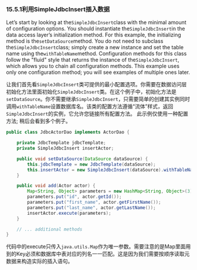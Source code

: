 ### 15.5.1**利用SimpleJdbcInsert插入数据**

Let’s start by looking at the`SimpleJdbcInsert`class with the minimal amount of configuration options. You should instantiate the`SimpleJdbcInsert`in the data access layer’s initialization method. For this example, the initializing method is the`setDataSource`method. You do not need to subclass the`SimpleJdbcInsert`class; simply create a new instance and set the table name using the`withTableName`method. Configuration methods for this class follow the "fluid" style that returns the instance of the`SimpleJdbcInsert`, which allows you to chain all configuration methods. This example uses only one configuration method; you will see examples of multiple ones later.

让我们首先看`SimpleJdbcInsert`类可提供的最小配置选项。你需要在数据访问层初始化方法里面初始化`SimpleJdbcInsert`类。在这个例子中，初始化方法是`setDataSource`。你不需要继承`SimpleJdbcInsert`，只需要简单的创建其实例同时调用`withTableName`设置数据库名。该类的配置方法遵循“流体”样式，返回`SimpleJdbcInsert`的实例，它允许您链接所有配置方法。 此示例仅使用一种配置方法; 稍后会看到多个例子。

```java
public class JdbcActorDao implements ActorDao {

    private JdbcTemplate jdbcTemplate;
    private SimpleJdbcInsert insertActor;

    public void setDataSource(DataSource dataSource) {
        this.jdbcTemplate = new JdbcTemplate(dataSource);
        this.insertActor = new SimpleJdbcInsert(dataSource).withTableName("t_actor");
    }

    public void add(Actor actor) {
        Map<String, Object> parameters = new HashMap<String, Object>(3);
        parameters.put("id", actor.getId());
        parameters.put("first_name", actor.getFirstName());
        parameters.put("last_name", actor.getLastName());
        insertActor.execute(parameters);
    }

    // ... additional methods
}
```

代码中的execute只传入`java.utils.Map`作为唯一参数。需要注意的是Map里面用到的Key必须和数据库中表对应的列名一一匹配。这是因为我们需要按顺序读取元数据来构造实际的插入语句。

